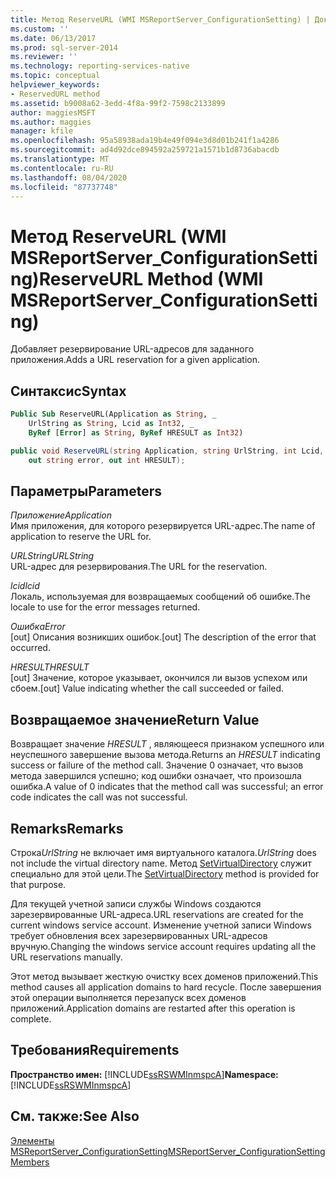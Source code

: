 ```yaml
---
title: Метод ReserveURL (WMI MSReportServer_ConfigurationSetting) | Документы Майкрософт
ms.custom: ''
ms.date: 06/13/2017
ms.prod: sql-server-2014
ms.reviewer: ''
ms.technology: reporting-services-native
ms.topic: conceptual
helpviewer_keywords:
- ReservedURL method
ms.assetid: b9008a62-3edd-4f8a-99f2-7598c2133899
author: maggiesMSFT
ms.author: maggies
manager: kfile
ms.openlocfilehash: 95a58938ada19b4e49f094e3d8d01b241f1a4286
ms.sourcegitcommit: ad4d92dce894592a259721a1571b1d8736abacdb
ms.translationtype: MT
ms.contentlocale: ru-RU
ms.lasthandoff: 08/04/2020
ms.locfileid: "87737748"
---
```

# <a name="reserveurl-method-wmi-msreportserver_configurationsetting"></a><span data-ttu-id="f98cd-102">Метод ReserveURL (WMI MSReportServer_ConfigurationSetting)</span><span class="sxs-lookup"><span data-stu-id="f98cd-102">ReserveURL Method (WMI MSReportServer_ConfigurationSetting)</span></span>
  <span data-ttu-id="f98cd-103">Добавляет резервирование URL-адресов для заданного приложения.</span><span class="sxs-lookup"><span data-stu-id="f98cd-103">Adds a URL reservation for a given application.</span></span>  
  
## <a name="syntax"></a><span data-ttu-id="f98cd-104">Синтаксис</span><span class="sxs-lookup"><span data-stu-id="f98cd-104">Syntax</span></span>  
  
```vb  
Public Sub ReserveURL(Application as String, _  
    UrlString as String, Lcid as Int32, _   
    ByRef [Error] as String, ByRef HRESULT as Int32)  
```  
  
```csharp  
public void ReserveURL(string Application, string UrlString, int Lcid,   
    out string error, out int HRESULT);  
```  
  
## <a name="parameters"></a><span data-ttu-id="f98cd-105">Параметры</span><span class="sxs-lookup"><span data-stu-id="f98cd-105">Parameters</span></span>  
 <span data-ttu-id="f98cd-106">*Приложение*</span><span class="sxs-lookup"><span data-stu-id="f98cd-106">*Application*</span></span>  
 <span data-ttu-id="f98cd-107">Имя приложения, для которого резервируется URL-адрес.</span><span class="sxs-lookup"><span data-stu-id="f98cd-107">The name of application to reserve the URL for.</span></span>  
  
 <span data-ttu-id="f98cd-108">*URLString*</span><span class="sxs-lookup"><span data-stu-id="f98cd-108">*URLString*</span></span>  
 <span data-ttu-id="f98cd-109">URL-адрес для резервирования.</span><span class="sxs-lookup"><span data-stu-id="f98cd-109">The URL for the reservation.</span></span>  
  
 <span data-ttu-id="f98cd-110">*lcid*</span><span class="sxs-lookup"><span data-stu-id="f98cd-110">*lcid*</span></span>  
 <span data-ttu-id="f98cd-111">Локаль, используемая для возвращаемых сообщений об ошибке.</span><span class="sxs-lookup"><span data-stu-id="f98cd-111">The locale to use for the error messages returned.</span></span>  
  
 <span data-ttu-id="f98cd-112">*Ошибка*</span><span class="sxs-lookup"><span data-stu-id="f98cd-112">*Error*</span></span>  
 <span data-ttu-id="f98cd-113">[out] Описания возникших ошибок.</span><span class="sxs-lookup"><span data-stu-id="f98cd-113">[out] The description of the error that occurred.</span></span>  
  
 <span data-ttu-id="f98cd-114">*HRESULT*</span><span class="sxs-lookup"><span data-stu-id="f98cd-114">*HRESULT*</span></span>  
 <span data-ttu-id="f98cd-115">[out] Значение, которое указывает, окончился ли вызов успехом или сбоем.</span><span class="sxs-lookup"><span data-stu-id="f98cd-115">[out] Value indicating whether the call succeeded or failed.</span></span>  
  
## <a name="return-value"></a><span data-ttu-id="f98cd-116">Возвращаемое значение</span><span class="sxs-lookup"><span data-stu-id="f98cd-116">Return Value</span></span>  
 <span data-ttu-id="f98cd-117">Возвращает значение *HRESULT* , являющееся признаком успешного или неуспешного завершение вызова метода.</span><span class="sxs-lookup"><span data-stu-id="f98cd-117">Returns an *HRESULT* indicating success or failure of the method call.</span></span> <span data-ttu-id="f98cd-118">Значение 0 означает, что вызов метода завершился успешно; код ошибки означает, что произошла ошибка.</span><span class="sxs-lookup"><span data-stu-id="f98cd-118">A value of 0 indicates that the method call was successful; an error code indicates the call was not successful.</span></span>  
  
## <a name="remarks"></a><span data-ttu-id="f98cd-119">Remarks</span><span class="sxs-lookup"><span data-stu-id="f98cd-119">Remarks</span></span>  
 <span data-ttu-id="f98cd-120">Строка*UrlString* не включает имя виртуального каталога.</span><span class="sxs-lookup"><span data-stu-id="f98cd-120">*UrlString* does not include the virtual directory name.</span></span> <span data-ttu-id="f98cd-121">Метод [SetVirtualDirectory](configurationsetting-method-setvirtualdirectory.md) служит специально для этой цели.</span><span class="sxs-lookup"><span data-stu-id="f98cd-121">The [SetVirtualDirectory](configurationsetting-method-setvirtualdirectory.md) method is provided for that purpose.</span></span>  
  
 <span data-ttu-id="f98cd-122">Для текущей учетной записи службы Windows создаются зарезервированные URL-адреса.</span><span class="sxs-lookup"><span data-stu-id="f98cd-122">URL reservations are created for the current windows service account.</span></span> <span data-ttu-id="f98cd-123">Изменение учетной записи Windows требует обновления всех зарезервированных URL-адресов вручную.</span><span class="sxs-lookup"><span data-stu-id="f98cd-123">Changing the windows service account requires updating all the URL reservations manually.</span></span>  
  
 <span data-ttu-id="f98cd-124">Этот метод вызывает жесткую очистку всех доменов приложений.</span><span class="sxs-lookup"><span data-stu-id="f98cd-124">This method causes all application domains to hard recycle.</span></span> <span data-ttu-id="f98cd-125">После завершения этой операции выполняется перезапуск всех доменов приложений.</span><span class="sxs-lookup"><span data-stu-id="f98cd-125">Application domains are restarted after this operation is complete.</span></span>  
  
## <a name="requirements"></a><span data-ttu-id="f98cd-126">Требования</span><span class="sxs-lookup"><span data-stu-id="f98cd-126">Requirements</span></span>  
 <span data-ttu-id="f98cd-127">**Пространство имен:** [!INCLUDE[ssRSWMInmspcA](../../includes/ssrswminmspca-md.md)]</span><span class="sxs-lookup"><span data-stu-id="f98cd-127">**Namespace:** [!INCLUDE[ssRSWMInmspcA](../../includes/ssrswminmspca-md.md)]</span></span>  
  
## <a name="see-also"></a><span data-ttu-id="f98cd-128">См. также:</span><span class="sxs-lookup"><span data-stu-id="f98cd-128">See Also</span></span>  
 [<span data-ttu-id="f98cd-129">Элементы MSReportServer_ConfigurationSetting</span><span class="sxs-lookup"><span data-stu-id="f98cd-129">MSReportServer_ConfigurationSetting Members</span></span>](msreportserver-configurationsetting-members.md)  
  
  
